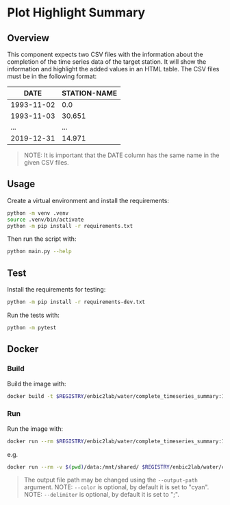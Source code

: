 # Plot Highlight Summary

## Overview
This component expects two CSV files with the information about the completion of the time series data of the target station. It will show the information and highlight the added values in an HTML table. The CSV files must be in the following format:

| DATE | STATION-NAME | 
| ---- | --------- |
| 1993-11-02 | 0.0 |
| 1993-11-03 | 30.651 |
| ... | ... | ... | ... |
| 2019-12-31 | 14.971 |
> NOTE: It is important that the DATE column has the same name in the given CSV files.

## Usage
Create a virtual environment and install the requirements:

```sh
python -m venv .venv
source .venv/bin/activate
python -m pip install -r requirements.txt
```

Then run the script with:
```sh
python main.py --help
```

## Test
Install the requirements for testing:
```sh
python -m pip install -r requirements-dev.txt
```
Run the tests with:

```sh
python -m pytest
```
## Docker

### Build
Build the image with:

```sh
docker build -t $REGISTRY/enbic2lab/water/complete_timeseries_summary:1.0.2 .
```

### Run
Run the image with:

```sh
docker run --rm $REGISTRY/enbic2lab/water/complete_timeseries_summary:1.0.2 --help
```

e.g.
```sh
docker run --rm -v $(pwd)/data:/mnt/shared/ $REGISTRY/enbic2lab/water/complete_timeseries_summary:1.0.2 --filepath-completed /mnt/shared/TargetCompleted.csv --filepath-replaced /mnt/shared/CompletedData.csv --color green --delimiter ";"
```
> The output file path may be changed using the `--output-path` argument.
> NOTE: `--color` is optional, by default it is set to "cyan".
> NOTE: `--delimiter` is optional, by default it is set to ";".